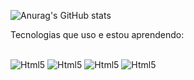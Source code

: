 ![Anurag's GitHub stats](https://github-readme-stats.vercel.app/api?username=juancarlosribeiro&show_icons=true&theme=tokyonight)

Tecnologias que uso e estou aprendendo:

<div style= "display:inline_block"> <br/>
    <img align= "cwenter" alt= "Html5" src= "https://img.shields.io/badge/HTML5-E34F26?style=for-the-badge&logo=html5&logoColor=white" />
    <img align= "cwenter" alt= "Html5" src= "https://img.shields.io/badge/CSS3-1572B6?style=for-the-badge&logo=css3&logoColor=white" />
    <img align= "cwenter" alt= "Html5" src= "https://img.shields.io/badge/JavaScript-323330?style=for-the-badge&logo=javascript&logoColor=F7DF1E" />
     <img align= "cwenter" alt= "Html5" src= "https://img.shields.io/badge/JavaScript-323330?style=for-the-badge&logo=javascript&logoColor=F7DF1E" />
</div>
